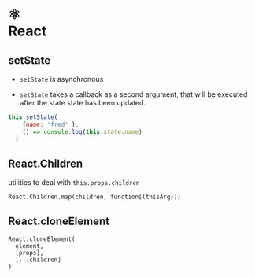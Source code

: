 # ️⚛️ <br>React

## setState

- `setState` is asynchronous 

- `setState` takes a callback as a second argument, that will be executed after the state state has been updated. 

```JavaScript
this.setState(
    {name: 'fred' }, 
    () => console.log(this.state.name)
  )
```

## React.Children 

utilities to deal with `this.props.children`

```JS
React.Children.map(children, function[(thisArg)])
```

## React.cloneElement 

```JS
React.cloneElement(
  element,
  [props],
  [...children]
)
```